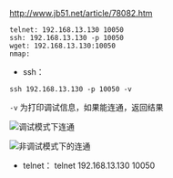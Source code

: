 http://www.jb51.net/article/78082.htm
```
telnet: 192.168.13.130 10050
ssh: 192.168.13.130 -p 10050
wget: 192.168.13.130:10050
nmap:  
```
- ssh： 
```
ssh 192.168.13.130 -p 10050 -v
```
`-v` 为打印调试信息，如果能连通，返回结果

![调试模式下连通](http://upload-images.jianshu.io/upload_images/3022282-bb244c61826765b2.png?imageMogr2/auto-orient/strip%7CimageView2/2/w/1240)

![非调试模式下的连通](http://upload-images.jianshu.io/upload_images/3022282-f45454ffa17e17a7.png?imageMogr2/auto-orient/strip%7CimageView2/2/w/1240)

- telnet：
telnet 192.168.13.130 10050

